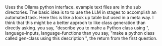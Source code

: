 Uses the Ollama python interface.
evample text files are in the sub directories.
The basic idea is to to use the LLM in stages to accomplish an automated task.
Here this is like a look up table but used in a meta way.
I think that this might be a better approch to like class generation than directly asking.
you say, "describe you to mahe a Python class using ", language-inputs, language-functions
than you say, "make a python class called gen-class using this description ", the return from the first question.
